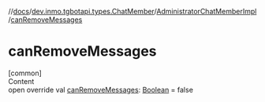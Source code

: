 //[docs](../../../index.md)/[dev.inmo.tgbotapi.types.ChatMember](../index.md)/[AdministratorChatMemberImpl](index.md)/[canRemoveMessages](can-remove-messages.md)



# canRemoveMessages  
[common]  
Content  
open override val [canRemoveMessages](can-remove-messages.md): [Boolean](https://kotlinlang.org/api/latest/jvm/stdlib/kotlin/-boolean/index.html) = false  



